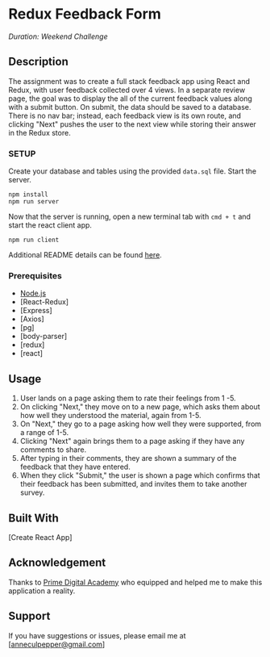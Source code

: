 # Redux Feedback Form

_Duration: Weekend Challenge_

## Description

The assignment was to create a full stack feedback app using React and Redux, with user feedback collected over 4 views. In a separate review page, the goal was to display the all of the current feedback values along with a submit button. On submit, the data should be saved to a database. There is no nav bar; instead, each feedback view is its own route, and clicking "Next" pushes the user to the next view while storing their answer in the Redux store.

### SETUP

Create your database and tables using the provided `data.sql` file. Start the server.

```
npm install
npm run server
```

Now that the server is running, open a new terminal tab with `cmd + t` and start the react client app.

```
npm run client
```

Additional README details can be found [here](https://github.com/PrimeAcademy/readme-template/blob/master/README.md).

### Prerequisites

- [Node.js](https://nodejs.org/en/)
- [React-Redux]
- [Express]
- [Axios]
- [pg]
- [body-parser]
- [redux]
- [react]

## Usage

1. User lands on a page asking them to rate their feelings from 1 -5.
2. On clicking "Next," they move on to a new page, which asks them about how well they understood the material, again from 1-5.
3. On "Next," they go to a page asking how well they were supported, from a range of 1-5.
4. Clicking "Next" again brings them to a page asking if they have any comments to share.
5. After typing in their comments, they are shown a summary of the feedback that they have entered.
6. When they click "Submit," the user is shown a page which confirms that their feedback has been submitted, and invites them to take another survey.

## Built With

[Create React App]

## Acknowledgement

Thanks to [Prime Digital Academy](www.primeacademy.io) who equipped and helped me to make this application a reality.

## Support

If you have suggestions or issues, please email me at [anneculpepper@gmail.com]
